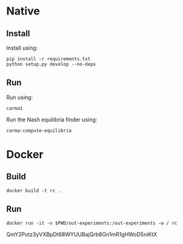 

# Native 

## Install 

Install using:

    pip install -r requirements.txt
    python setup.py develop --no-deps


## Run

Run using:

    carma1
    
Run the Nash equilibria finder using:

    carma-compute-equilibria 
    
    
# Docker

## Build

    docker build -t rc .
    
## Run

    docker run -it -v $PWD/out-experiments:/out-experiments -w / rc
    

QmY2Putz3yVXBpDt68WYUUBajQrb8Gn1mR1gHWoD5niKtX
